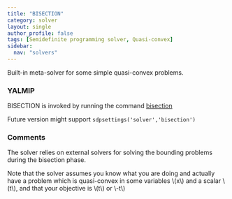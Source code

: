 ```yaml
---
title: "BISECTION"
category: solver
layout: single
author_profile: false
tags: [Semidefinite programming solver, Quasi-convex]
sidebar:
  nav: "solvers"
---
```


Built-in meta-solver for some simple quasi-convex problems.

### YALMIP

BISECTION is invoked by running the command [bisection](/commands/bisection)

Future version might support  `sdpsettings('solver','bisection')`

### Comments

The solver relies on external solvers for solving the bounding problems during the bisection phase.

Note that the solver assumes you know what you are doing and actually have a problem which is quasi-convex in some variables \\(x\\) and a scalar \\(t\\), and that your objective is \\(t\\) or \\-t\\)

